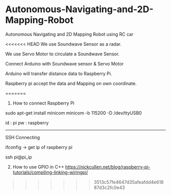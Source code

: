 # Autonomous-Navigating-and-2D-Mapping-Robot
Autonomous Navigating and 2D Mapping Robot using RC car

<<<<<<< HEAD
We use Soundwave Sensor as a radar.

We use Servo Motor to circulate a Soundwave Sensor.

Connect Arduino with Soundwave sensor & Servo Motor

Arduino will transfer distance data to Raspberry Pi.

Raspberry pi accept the data and Mapping on own coordinate.

=======
1. How to connect Raspberry Pi

sudo apt-get install minicom
minicom -b 115200 -D /dev/ttyUSB0

id : pi
pw : raspberry


--------------------------------------

SSH Connecting

ifconfig -> get ip of raspberry pi

ssh pi@pi_ip


2. How to use GPIO in C++
https://nickcullen.net/blog/raspberry-pi-tutorials/compiling-linking-wiringpi/
>>>>>>> 3513c57fe4647d35afeafdd4e61887d3c2fc0e43

